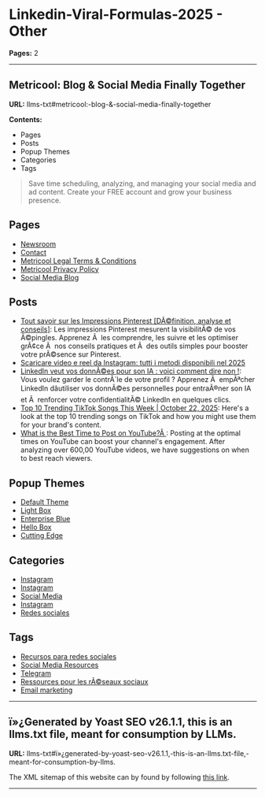 # Linkedin-Viral-Formulas-2025 - Other

**Pages:** 2

---

## Metricool: Blog \& Social Media Finally Together

**URL:** llms-txt#metricool:-blog-\&-social-media-finally-together

**Contents:**
- Pages
- Posts
- Popup Themes
- Categories
- Tags

> Save time scheduling, analyzing, and managing your social media and ad content\. Create your FREE account and grow your business presence\.

## Pages
- [Newsroom](https://metricool.com/newsroom/)
- [Contact](https://metricool.com/contact/)
- [Metricool Legal Terms \& Conditions](https://metricool.com/legal-terms/)
- [Metricool Privacy Policy](https://metricool.com/privacy-policy/)
- [Social Media Blog](https://metricool.com/social-media-blog/)

## Posts
- [Tout savoir sur les Impressions Pinterest \[DÃ©finition, analyse et conseils\]](https://metricool.com/fr/impression-pinterest/): Les impressions Pinterest mesurent la visibilitÃ© de vos Ã©pingles\. Apprenez Ã  les comprendre, les suivre et les optimiser grÃ¢ce Ã  nos conseils pratiques et Ã  des outils simples pour booster votre prÃ©sence sur Pinterest\.
- [Scaricare video e reel da Instagram: tutti i metodi disponibili nel 2025](https://metricool.com/it/scaricare-video-da-instagram/)
- [LinkedIn veut vos donnÃ©es pour son IA : voici comment dire non \!](https://metricool.com/fr/empecher-linkedin-utiliser-donnees-personnelles/): Vous voulez garder le contrÃ´le de votre profil ? Apprenez Ã  empÃªcher LinkedIn dâutiliser vos donnÃ©es personnelles pour entraÃ®ner son IA et Ã  renforcer votre confidentialitÃ© LinkedIn en quelques clics\.
- [Top 10 Trending TikTok Songs This Week \| October 22, 2025](https://metricool.com/tiktok-songs/): Here's a look at the top 10 trending songs on TikTok and how you might use them for your brand's content\.
- [What is the Best Time to Post on YouTube?Â ](https://metricool.com/best-time-to-post-on-youtube/): Posting at the optimal times on YouTube can boost your channel's engagement\. After analyzing over 600,00 YouTube videos, we have suggestions on when to best reach viewers\.

## Popup Themes
- [Default Theme](https://metricool.com/?post_type=popup_theme&p=197099)
- [Light Box](https://metricool.com/?post_type=popup_theme&p=197100)
- [Enterprise Blue](https://metricool.com/?post_type=popup_theme&p=197101)
- [Hello Box](https://metricool.com/?post_type=popup_theme&p=197102)
- [Cutting Edge](https://metricool.com/?post_type=popup_theme&p=197103)

## Categories
- [Instagram](https://metricool.com/es/redes-sociales/instagram/)
- [Instagram](https://metricool.com/social-media/instagram/)
- [Social Media](https://metricool.com/social-media/)
- [Instagram](https://metricool.com/fr/reseaux-sociaux/instagram/)
- [Redes sociales](https://metricool.com/es/redes-sociales/)

## Tags
- [Recursos para redes sociales](https://metricool.com/es/tag/recursos/)
- [Social Media Resources](https://metricool.com/tag/social-media-resources/)
- [Telegram](https://metricool.com/de/tag/telegram/)
- [Ressources pour les rÃ©seaux sociaux](https://metricool.com/fr/tag/ressources-reseaux-sociaux/)
- [Email marketing](https://metricool.com/es/tag/email-marketing/)

---

## ï»¿Generated by Yoast SEO v26.1.1, this is an llms.txt file, meant for consumption by LLMs.

**URL:** llms-txt#ï»¿generated-by-yoast-seo-v26.1.1,-this-is-an-llms.txt-file,-meant-for-consumption-by-llms.

The XML sitemap of this website can by found by following [this link](https://metricool.com/sitemap_index.xml).

---
